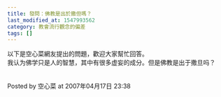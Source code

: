```yaml
---
title: 發問：佛教是出於撒但嗎？
last_modified_at: 1547993562
category: 教會流行觀念的偏差
tags: []
---
```


<p>以下是空心菜網友提出的問題，歡迎大家幫忙回答。<br/><!--more-->我认为佛学只是人的智慧，其中有很多虚妄的成分。但是佛教是出于撒旦吗？<br/><br/><br/>Posted by 空心菜 at 2007年04月17日 23:38 <br/>
</p>